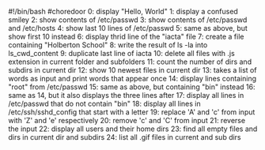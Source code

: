 #!/bin/bash
#choredoor
0: display "Hello, World"
1: display a confused smiley
2: show contents of /etc/passwd
3: show contents of /etc/passwd and /etc/hosts
4: show last 10 lines of /etc/passwd
5: same as above, but show first 10 instead
6: display thrid line of the "iacta" file
7: create a file containing "Holberton School"
8: write the result of ls -la into ls_cwd_content
9: duplicate last line of iacta
10: delete all files with .js extension in current folder and subfolders
11: count the number of dirs and subdirs in current dir
12: show 10 newest files in current dir
13: takes a list of words as input and print words that appear once
14: display lines containing "root" from /etc/passwd
15: same as above, but containing "bin" instead
16: same as 14, but it also displays the three lines after
17: display all lines in /etc/passwd that do not contain "bin"
18: display all lines in /etc/ssh/sshd_config that start with a letter
19: replace 'A' and 'c' from input with 'Z' and 'e' respectively
20: remove 'c' and 'C' from input
21: reverse the input
22: display all users and their home dirs
23: find all empty files and dirs in current dir and subdirs
24: list all .gif files in current and sub dirs
